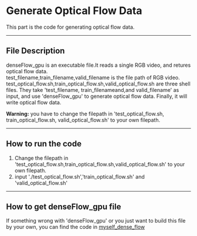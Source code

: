 # Generate Optical Flow Data  


This part is the code for generating optical flow data.

----
## File Description

denseFlow_gpu is an executable file.It reads a single RGB video, and retures optical flow data.  
test_filename,train_filename,valid_filename is the file path of RGB video.  
test_optical_flow.sh,train_optical_flow.sh,valid_optical_flow.sh are three shell files. They take 'test_filename,
train_filenameand,and valid_filename' as input, and use 'denseFlow_gpu' to generate optical flow data. Finally, it
will write optical flow data.  

**Warning:** 
you have to change the filepath in 'test_optical_flow.sh, train_optical_flow.sh, valid_optical_flow.sh' to your own filepath.

----

## How to run the code
1. Change the filepath in 'test_optical_flow.sh,train_optical_flow.sh,valid_optical_flow.sh' to your own filepath.
2. input './test_optical_flow.sh','train_optical_flow.sh' and 'valid_optical_flow.sh'

-----

## How to get denseFlow_gpu file
If something wrong with 'denseFlow_gpu' or you just want to build this file by your own,
you can find the code in [myself_dense_flow](https://github.com/EthanTaylor2/dense_flow)
